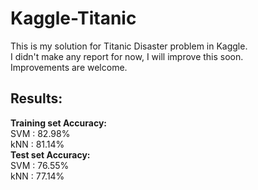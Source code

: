 # Kaggle-Titanic
This is my solution for Titanic Disaster problem in Kaggle.\
I didn't make any report for now, I will improve this soon.\
Improvements are welcome.

## Results:
**Training set Accuracy:**\
SVM : 82.98%\
kNN : 81.14%\
**Test set Accuracy:**\
SVM : 76.55%\
kNN : 77.14%
